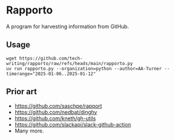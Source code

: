 # Rapporto

A program for harvesting information from GitHub.

## Usage
```shell
wget https://github.com/tech-writing/rapporto/raw/refs/heads/main/rapporto.py
uv run rapporto.py --organization=python --author=AA-Turner --timerange="2025-01-06..2025-01-12"
```

## Prior art
- https://github.com/saschpe/rapport
- https://github.com/nedbat/dinghy
- https://github.com/kneth/gh-utils
- https://github.com/slackapi/slack-github-action
- Many more.
